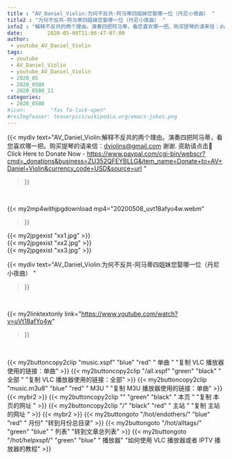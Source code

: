 ```yaml
---
title : "AV_Daniel_Violin:为何不反共-阿马蒂四姐妹您娶哪一位（丹尼小夜曲） "
title2 : "为何不反共-阿马蒂四姐妹您娶哪一位（丹尼小夜曲） "
info2 : "解释不反共的两个理由。演奏四把阿马蒂，看您喜欢哪一把。购买提琴的请来信：dviolins@gmail.com   谢谢. 资助请点击📌 Click Here to Donate Now - https://www.paypal.com/cgi-bin/webscr?cmd=_donations&business=ZU352QFEYBLLG&item_name=Donate+to+AV+Daniel+Violin&currency_code=USD&source=url "
date:        2020-05-08T11:06:47-07:00
author:
 - youtube_AV_Daniel_Violin
tags:
 - youtube
 - AV_Daniel_Violin
 - youtube_AV_Daniel_Violin
 - 2020_05
 - 2020_0508
 - 2020_0508_11
categories:
 - 2020_0508
#icon:        "fas fa-lock-open"
#resImgTeaser: teaserpics/wikipedia.org/emacs-jokes.png
---
```


{{< mydiv text="AV_Daniel_Violin:解释不反共的两个理由。演奏四把阿马蒂，看您喜欢哪一把。购买提琴的请来信：dviolins@gmail.com   谢谢. 资助请点击📌 Click Here to Donate Now - https://www.paypal.com/cgi-bin/webscr?cmd=_donations&business=ZU352QFEYBLLG&item_name=Donate+to+AV+Daniel+Violin&currency_code=USD&source=url "
>}}
<br>


{{< my2mp4withjpgdownload mp4="20200508_uvt18afyo4w.webm"
>}}

{{< my2jpgexist "xx1.jpg" >}}<br>
{{< my2jpgexist "xx2.jpg" >}}<br>
{{< my2jpgexist "xx3.jpg" >}}<br>



{{< mydiv text="AV_Daniel_Violin:为何不反共-阿马蒂四姐妹您娶哪一位（丹尼小夜曲） "
>}}
<br>

{{< my2linktextonly link="https://www.youtube.com/watch?v=uVt18afYo4w"
>}}


<br>

{{< my2buttoncopy2clip "music.xspf"        "blue"   "red"    " 单曲 "  "复制 VLC 播放器使用的链接：单曲" >}} {{< my2buttoncopy2clip "/all.xspf"         "green"  "black"  " 全部 "  "复制 VLC 播放器使用的链接：全部" >}} {{< my2buttoncopy2clip "music.m3u8"        "blue"   "red"    " M3U  "    "复制 M3U 播放器使用的链接：单曲" >}} {{< mybr2 >}} {{< my2buttoncopy2clip ""                  "green"  "black"  " 本页 "    "复制 本页的网址 " >}} {{< my2buttoncopy2clip "/"                 "black"  "red"    " 主站 "    "复制 主站的网址 " >}} {{< mybr2 >}} {{< my2buttongoto      "/hot/endothers/"   "blue"   "red"    " 月份"   "转到月份总目录" >}} {{< my2buttongoto      "/hot/alltags/"     "green"  "blue"   " 列表"   "转到文章总列表" >}} {{< my2buttongoto      "/hot/helpxspf/"    "green"  "blue"   " 播放器" "如何使用 VLC 播放器或者 IPTV 播放器的教程" >}} 
